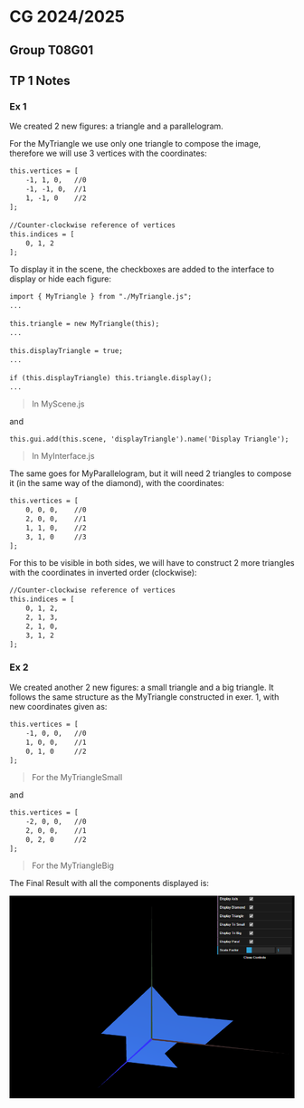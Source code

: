 # CG 2024/2025

## Group T08G01
## TP 1 Notes

### **Ex 1**
We created 2 new figures: a triangle and a parallelogram.

For the MyTriangle we use only one triangle to compose the image, therefore we will use 3 vertices with the coordinates:
```
this.vertices = [
    -1, 1, 0,	//0
    -1, -1, 0,	//1
    1, -1, 0	//2
];

//Counter-clockwise reference of vertices
this.indices = [
    0, 1, 2
];
```

To display it in the scene, the checkboxes are added to the interface to display or hide each figure:
```
import { MyTriangle } from "./MyTriangle.js";
...

this.triangle = new MyTriangle(this);
...

this.displayTriangle = true;
...

if (this.displayTriangle) this.triangle.display();
...
```
> In MyScene.js

and
```
this.gui.add(this.scene, 'displayTriangle').name('Display Triangle');
```
> In MyInterface.js

The same goes for MyParallelogram, but it will  need 2 triangles to compose it (in the same way of the diamond), with the coordinates:
```
this.vertices = [
    0, 0, 0,	//0
    2, 0, 0,	//1
    1, 1, 0,	//2
    3, 1, 0		//3
];
```
For this to be visible in both sides, we will have to construct 2 more triangles with the coordinates in inverted order (clockwise):
```
//Counter-clockwise reference of vertices
this.indices = [
    0, 1, 2,
    2, 1, 3,
    2, 1, 0,
    3, 1, 2
];
```

### **Ex 2**
We created another 2 new figures: a small triangle and a big triangle. It follows the same structure as the MyTriangle constructed in exer. 1, with new coordinates given as:

```
this.vertices = [
    -1, 0, 0,	//0
    1, 0, 0,	//1
    0, 1, 0	    //2
];
```
> For the MyTriangleSmall

and

```
this.vertices = [
    -2, 0, 0,	//0
    2, 0, 0,	//1
    0, 2, 0	    //2
];
```
> For the MyTriangleBig

The Final Result with all the components displayed is:

![Screenshot 1](screenshots/cg-t08g01-tp1-1.png)
